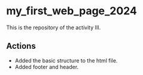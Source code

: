 # my_first_web_page_2024

This is the repository of the activity III.

## Actions

- Added the basic structure to the html file.
- Added footer and header.